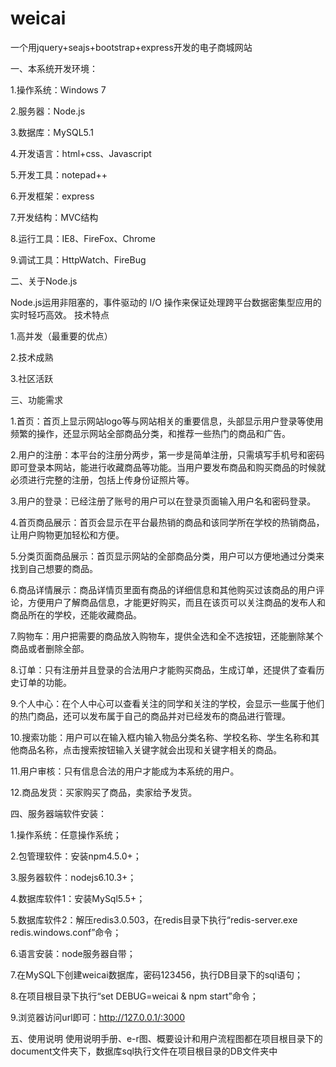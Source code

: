 ﻿# weicai
一个用jquery+seajs+bootstrap+express开发的电子商城网站

一、本系统开发环境：

1.操作系统：Windows 7

2.服务器：Node.js

3.数据库：MySQL5.1

4.开发语言：html+css、Javascript

5.开发工具：notepad++

6.开发框架：express

7.开发结构：MVC结构

8.运行工具：IE8、FireFox、Chrome

9.调试工具：HttpWatch、FireBug

二、关于Node.js

Node.js运用非阻塞的，事件驱动的 I/O 操作来保证处理跨平台数据密集型应用的实时轻巧高效。
技术特点

1.高并发（最重要的优点）

2.技术成熟

3.社区活跃 

三、功能需求

1.首页：首页上显示网站logo等与网站相关的重要信息，头部显示用户登录等使用频繁的操作，还显示网站全部商品分类，和推荐一些热门的商品和广告。

2.用户的注册：本平台的注册分两步，第一步是简单注册，只需填写手机号和密码即可登录本网站，能进行收藏商品等功能。当用户要发布商品和购买商品的时候就必须进行完整的注册，包括上传身份证照片等。

3.用户的登录：已经注册了账号的用户可以在登录页面输入用户名和密码登录。

4.首页商品展示：首页会显示在平台最热销的商品和该同学所在学校的热销商品，让用户购物更加轻松和方便。

5.分类页面商品展示：首页显示网站的全部商品分类，用户可以方便地通过分类来找到自己想要的商品。

6.商品详情展示：商品详情页里面有商品的详细信息和其他购买过该商品的用户评论，方便用户了解商品信息，才能更好购买，而且在该页可以关注商品的发布人和商品所在的学校，还能收藏商品。

7.购物车：用户把需要的商品放入购物车，提供全选和全不选按钮，还能删除某个商品或者删除全部。

8.订单：只有注册并且登录的合法用户才能购买商品，生成订单，还提供了查看历史订单的功能。

9.个人中心：在个人中心可以查看关注的同学和关注的学校，会显示一些属于他们的热门商品，还可以发布属于自己的商品并对已经发布的商品进行管理。

10.搜索功能：用户可以在输入框内输入物品分类名称、学校名称、学生名称和其他商品名称，点击搜索按钮输入关键字就会出现和关键字相关的商品。

11.用户审核：只有信息合法的用户才能成为本系统的用户。

12.商品发货：买家购买了商品，卖家给予发货。

四、服务器端软件安装：

1.操作系统：任意操作系统；

2.包管理软件：安装npm4.5.0+；

3.服务器软件：nodejs6.10.3+；

4.数据库软件1：安装MySql5.5+；

5.数据库软件2：解压redis3.0.503，在redis目录下执行“redis-server.exe redis.windows.conf”命令；

6.语言安装：node服务器自带；

7.在MySQL下创建weicai数据库，密码123456，执行DB目录下的sql语句；

8.在项目根目录下执行“set DEBUG=weicai & npm start”命令；

9.浏览器访问url即可：http://127.0.0.1/:3000

五、使用说明
使用说明手册、e-r图、概要设计和用户流程图都在项目根目录下的document文件夹下，数据库sql执行文件在项目根目录的DB文件夹中
